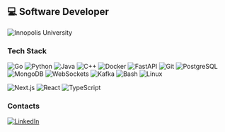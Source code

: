 ## 💻 Software Developer

![Innopolis University](https://img.shields.io/badge/Innopolis%20University-Student-00cc99?style=for-the-badge)

### Tech Stack  
![Go](https://img.shields.io/badge/Go-ffb3ba?logo=go&logoColor=black)  ![Python](https://img.shields.io/badge/Python-ffc3e6?logo=python&logoColor=black)   ![Java](https://img.shields.io/badge/Java-ffffba?logo=openjdk&logoColor=black)  ![C++](https://img.shields.io/badge/C++-dabaff?logo=cplusplus&logoColor=black)  ![Docker](https://img.shields.io/badge/Docker-b3ffff?logo=docker&logoColor=black)  ![FastAPI](https://img.shields.io/badge/FastAPI-ffb3ba?logo=fastapi&logoColor=black)  ![Git](https://img.shields.io/badge/Git-ffc3e6?logo=git&logoColor=black)  ![PostgreSQL](https://img.shields.io/badge/PostgreSQL-ffffba?logo=postgresql&logoColor=black)  ![MongoDB](https://img.shields.io/badge/MongoDB-dabaff?logo=mongodb&logoColor=black)  ![WebSockets](https://img.shields.io/badge/WebSockets-ffb3ba?logo=websocket&logoColor=black)  ![Kafka](https://img.shields.io/badge/Kafka-ffc3e6?logo=apachekafka&logoColor=black)  ![Bash](https://img.shields.io/badge/Bash-b3ffff?logo=gnubash&logoColor=black)  ![Linux](https://img.shields.io/badge/Linux-ffb3ba?logo=linux&logoColor=black) 

![Next.js](https://img.shields.io/badge/Next.js-ffffba?logo=nextdotjs&logoColor=black) ![React](https://img.shields.io/badge/React-ffc3e6?logo=react&logoColor=black) ![TypeScript](https://img.shields.io/badge/TypeScript-dabaff?logo=typescript&logoColor=black)

### Contacts
[![LinkedIn](https://img.shields.io/badge/LinkedIn-Olesia%20Novoselova-ffb3ba?style=for-the-badge&logo=linkedin)](https://www.linkedin.com/in/olesia-novoselova-6510b7346)  
